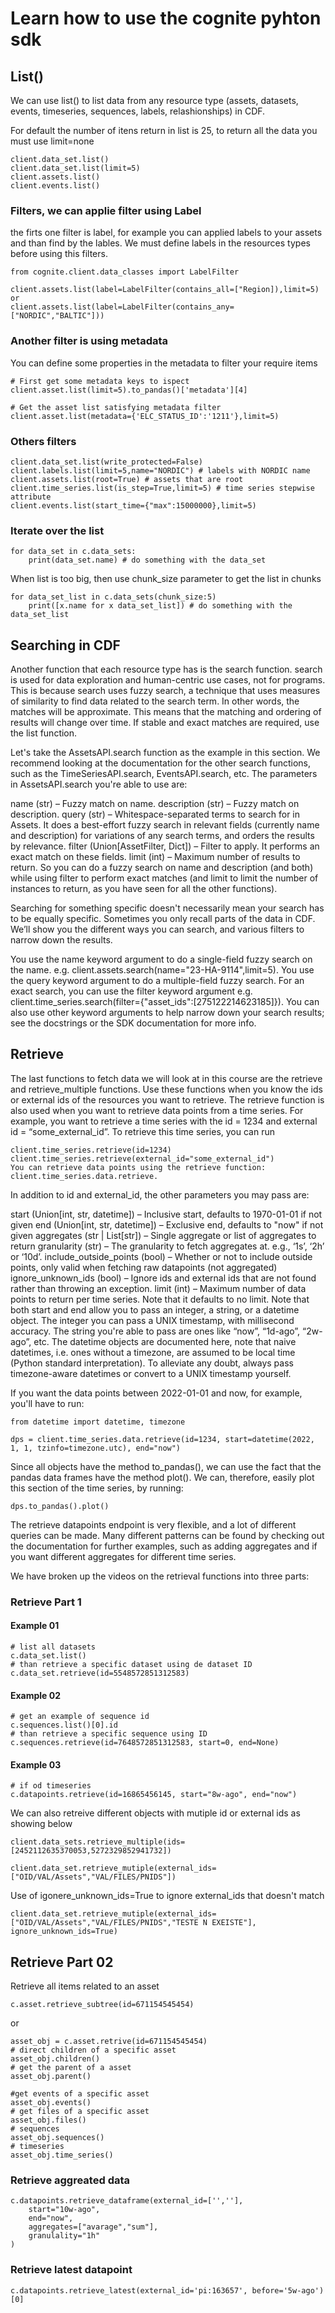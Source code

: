 # Learn how to use the cognite pyhton sdk

## List()

We can use list() to list data from any resource type (assets, datasets, events, timeseries, sequences, labels, relashionships) in CDF.

For default the number of itens return in list is 25, to return all the data you must use limit=none

```
client.data_set.list() 
client.data_set.list(limit=5)
client.assets.list() 
client.events.list()
```

### Filters, we can applie filter using Label

the firts one filter is label, for example you can applied labels to your assets and than find by the lables. We must define labels in the resources types before using this filters.

```
from cognite.client.data_classes import LabelFilter

client.assets.list(label=LabelFilter(contains_all=["Region]),limit=5)
or
client.assets.list(label=LabelFilter(contains_any=["NORDIC","BALTIC"]))
```

### Another filter is using metadata


You can define some properties in the metadata to filter your require items

```
# First get some metadata keys to ispect
client.asset.list(limit=5).to_pandas()['metadata'][4]

# Get the asset list satisfying metadata filter
client.asset.list(metadata={'ELC_STATUS_ID':'1211'},limit=5)
```

### Others filters
```
client.data_set.list(write_protected=False)
client.labels.list(limit=5,name="NORDIC") # labels with NORDIC name
client.assets.list(root=True) # assets that are root
client.time_series.list(is_step=True,limit=5) # time series stepwise attribute
client.events.list(start_time={"max":15000000},limit=5)
```

### Iterate over the list
```
for data_set in c.data_sets:
    print(data_set.name) # do something with the data_set
```

When list is too big, then use chunk_size parameter to get the list in chunks
```
for data_set_list in c.data_sets(chunk_size:5)
    print([x.name for x data_set_list]) # do something with the data_set_list
```

## Searching in CDF

Another function that each resource type has is the search function. search is used for data exploration and human-centric use cases, not for programs. This is because search uses fuzzy search, a technique that uses measures of similarity to find data related to the search term. In other words, the matches will be approximate. This means that the matching and ordering of results will change over time. If stable and exact matches are required, use the list function.

Let's take the AssetsAPI.search function as the example in this section. We recommend looking at the documentation for the other search functions, such as the TimeSeriesAPI.search, EventsAPI.search, etc. The parameters in AssetsAPI.search you're able to use are:

name (str) – Fuzzy match on name.
description (str) – Fuzzy match on description.
query (str) – Whitespace-separated terms to search for in Assets. It does a best-effort fuzzy search in relevant fields (currently name and description) for variations of any search terms, and orders the results by relevance.
filter (Union[AssetFilter, Dict]) – Filter to apply. It performs an exact match on these fields.
limit (int) – Maximum number of results to return.
So you can do a fuzzy search on name and description (and both) while using filter to perform exact matches (and limit to limit the number of instances to return, as you have seen for all the other functions).

Searching for something specific doesn't necessarily mean your search has to be equally specific. Sometimes you only recall parts of the data in CDF. We’ll show you the different ways you can search, and various filters to narrow down the results.

You use the name keyword argument to do a single-field fuzzy search on the name. e.g. client.assets.search(name="23-HA-9114",limit=5).
You use the query keyword argument to do a multiple-field fuzzy search.
For an exact search, you can use the filter keyword argument e.g. client.time_series.search(filter={"asset_ids":[275122214623185]}).
You can also use other keyword arguments to help narrow down your search results; see the docstrings or the SDK documentation for more info.

## Retrieve

The last functions to fetch data we will look at in this course are the retrieve and retrieve_multiple functions. Use these functions when you know the ids or external ids of the resources you want to retrieve. The retrieve function is also used when you want to retrieve data points from a time series. For example, you want to retrieve a time series with the id = 1234 and external id = “some_external_id”. To retrieve this time series, you can run 

```
client.time_series.retrieve(id=1234)
client.time_series.retrieve(external_id="some_external_id")
You can retrieve data points using the retrieve function: client.time_series.data.retrieve.
```

In addition to id and external_id, the other parameters you may pass are:

start (Union[int, str, datetime]) – Inclusive start, defaults to 1970-01-01 if not given
end (Union[int, str, datetime]) – Exclusive end, defaults to "now" if not given
aggregates (str | List[str]) – Single aggregate or list of aggregates to return
granularity (str) – The granularity to fetch aggregates at. e.g., ‘1s’, ‘2h’ or ‘10d’.
include_outside_points (bool) – Whether or not to include outside points, only valid when fetching raw datapoints (not aggregated)
ignore_unknown_ids (bool) – Ignore ids and external ids that are not found rather than throwing an exception.
limit (int) – Maximum number of data points to return per time series. Note that it defaults to no limit.
Note that both start and end allow you to pass an integer, a string, or a datetime object. The integer you can pass a UNIX timestamp, with millisecond accuracy. The string you're able to pass are ones like “now”, “1d-ago”, “2w-ago”, etc. The datetime objects are documented here, note that naive datetimes, i.e. ones without a timezone, are assumed to be local time (Python standard interpretation). To alleviate any doubt, always pass timezone-aware datetimes or convert to a UNIX timestamp yourself.

If you want the data points between 2022-01-01 and now, for example, you'll have to run:

```
from datetime import datetime, timezone

dps = client.time_series.data.retrieve(id=1234, start=datetime(2022, 1, 1, tzinfo=timezone.utc), end="now")
 ```

Since all objects have the method to_pandas(), we can use the fact that the pandas data frames have the method plot(). We can, therefore, easily plot this section of the time series, by running:

```
dps.to_pandas().plot()
``` 

The retrieve datapoints endpoint is very flexible, and a lot of different queries can be made. Many different patterns can be found by checking out the documentation for further examples, such as adding aggregates and if you want different aggregates for different time series.

We have broken up the videos on the retrieval functions into three parts:

### Retrieve Part 1

#### Example 01

```
# list all datasets
c.data_set.list()
# than retrieve a specific dataset using de dataset ID
c.data_set.retrieve(id=5548572851312583)
```

#### Example 02

```
# get an example of sequence id
c.sequences.list()[0].id
# than retrieve a specific sequence using ID
c.sequences.retrieve(id=7648572851312583, start=0, end=None)
```

#### Example 03

```
# if od timeseries
c.datapoints.retrieve(id=16865456145, start="8w-ago", end="now")
```

We can also retreive different objects with mutiple id or external ids as showing below

```
client.data_sets.retrieve_multiple(ids=[2452112635370053,5272329852941732])

client.data_set.retrieve_mutiple(external_ids=["OID/VAL/Assets","VAL/FILES/PNIDS"])

```

Use of igonere_unknown_ids=True to ignore external_ids that doesn't match


```
client.data_set.retrieve_mutiple(external_ids=["OID/VAL/Assets","VAL/FILES/PNIDS","TESTE N EXEISTE"], ignore_unknown_ids=True)
```

## Retrieve Part 02

Retrieve all items related to an asset 

```
c.asset.retrieve_subtree(id=671154545454)
```

or

```
asset_obj = c.asset.retrive(id=671154545454)
# direct children of a specific asset
asset_obj.children()
# get the parent of a asset
asset_obj.parent()

#get events of a specific asset
asset_obj.events()
# get files of a specific asset
asset_obj.files()
# sequences
asset_obj.sequences()
# timeseries
asset_obj.time_series()
```

### Retrieve aggreated data

```
c.datapoints.retrieve_dataframe(external_id=['',''],
    start="10w-ago",
    end="now",
    aggregates=["avarage","sum"],
    granulality="1h"
)
```

### Retrieve latest datapoint

```
c.datapoints.retrieve_latest(external_id='pi:163657', before='5w-ago')[0]
```
